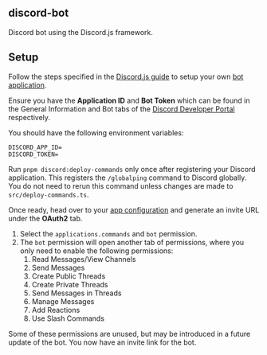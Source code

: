 ## discord-bot

Discord bot using the Discord.js framework.

## Setup

Follow the steps specified in the [Discord.js guide](https://discordjs.guide/preparations/setting-up-a-bot-application.html#creating-your-bot) to setup your own [bot application](https://discord.com/developers/applications).

Ensure you have the **Application ID** and **Bot Token** which can be found in the General Information and Bot tabs of the [Discord Developer Portal](https://discord.com/developers/applications) respectively.

You should have the following environment variables:

```
DISCORD_APP_ID=
DISCORD_TOKEN=
```

Run `pnpm discord:deploy-commands` only once after registering your Discord application. This registers the `/globalping` command to Discord globally. You do not need to rerun this command unless changes are made to `src/deploy-commands.ts`.

Once ready, head over to your [app configuration](https://discord.com/developers/applications) and generate an invite URL under the **OAuth2** tab.

1. Select the `applications.commands` and `bot` permission.
2. The `bot` permission will open another tab of permissions, where you only need to enable the following permissions:
   1. Read Messages/View Channels
   2. Send Messages
   3. Create Public Threads
   4. Create Private Threads
   5. Send Messages in Threads
   6. Manage Messages
   7. Add Reactions
   8. Use Slash Commands

Some of these permissions are unused, but may be introduced in a future update of the bot. You now have an invite link for the bot.
